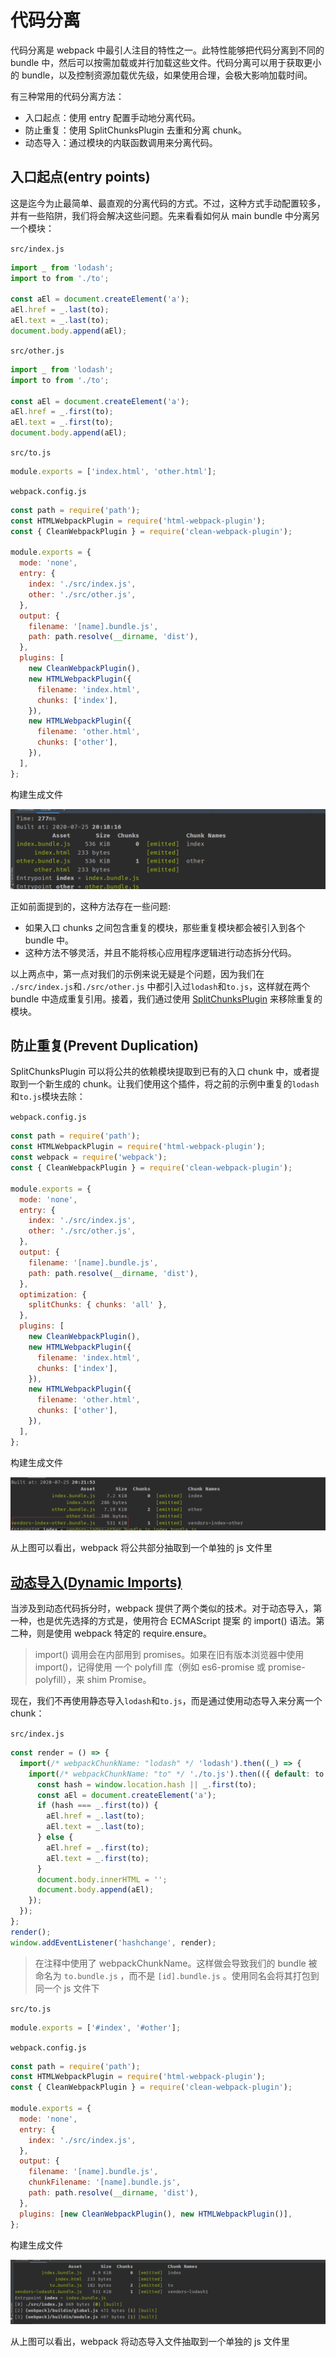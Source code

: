 # 代码分离

代码分离是 webpack 中最引人注目的特性之一。此特性能够把代码分离到不同的 bundle 中，然后可以按需加载或并行加载这些文件。代码分离可以用于获取更小的 bundle，以及控制资源加载优先级，如果使用合理，会极大影响加载时间。

有三种常用的代码分离方法：

- 入口起点：使用 entry 配置手动地分离代码。
- 防止重复：使用 SplitChunksPlugin 去重和分离 chunk。
- 动态导入：通过模块的内联函数调用来分离代码。

## 入口起点(entry points)

这是迄今为止最简单、最直观的分离代码的方式。不过，这种方式手动配置较多，并有一些陷阱，我们将会解决这些问题。先来看看如何从 main bundle 中分离另一个模块：

`src/index.js`

```javascript
import _ from 'lodash';
import to from './to';

const aEl = document.createElement('a');
aEl.href = _.last(to);
aEl.text = _.last(to);
document.body.append(aEl);
```

`src/other.js`

```javascript
import _ from 'lodash';
import to from './to';

const aEl = document.createElement('a');
aEl.href = _.first(to);
aEl.text = _.first(to);
document.body.append(aEl);
```

`src/to.js`

```javascript
module.exports = ['index.html', 'other.html'];
```

`webpack.config.js`

```javascript
const path = require('path');
const HTMLWebpackPlugin = require('html-webpack-plugin');
const { CleanWebpackPlugin } = require('clean-webpack-plugin');

module.exports = {
  mode: 'none',
  entry: {
    index: './src/index.js',
    other: './src/other.js',
  },
  output: {
    filename: '[name].bundle.js',
    path: path.resolve(__dirname, 'dist'),
  },
  plugins: [
    new CleanWebpackPlugin(),
    new HTMLWebpackPlugin({
      filename: 'index.html',
      chunks: ['index'],
    }),
    new HTMLWebpackPlugin({
      filename: 'other.html',
      chunks: ['other'],
    }),
  ],
};
```

构建生成文件

![note](./imgs/1.png)

正如前面提到的，这种方法存在一些问题:

- 如果入口 chunks 之间包含重复的模块，那些重复模块都会被引入到各个 bundle 中。
- 这种方法不够灵活，并且不能将核心应用程序逻辑进行动态拆分代码。

以上两点中，第一点对我们的示例来说无疑是个问题，因为我们在 `./src/index.js`和`./src/other.js` 中都引入过`lodash`和`to.js`，这样就在两个 bundle 中造成重复引用。接着，我们通过使用 [SplitChunksPlugin](https://webpack.js.org/plugins/split-chunks-plugin/) 来移除重复的模块。

## 防止重复(Prevent Duplication)

SplitChunksPlugin 可以将公共的依赖模块提取到已有的入口 chunk 中，或者提取到一个新生成的 chunk。让我们使用这个插件，将之前的示例中重复的`lodash`和`to.js`模块去除：

`webpack.config.js`

```javascript
const path = require('path');
const HTMLWebpackPlugin = require('html-webpack-plugin');
const webpack = require('webpack');
const { CleanWebpackPlugin } = require('clean-webpack-plugin');

module.exports = {
  mode: 'none',
  entry: {
    index: './src/index.js',
    other: './src/other.js',
  },
  output: {
    filename: '[name].bundle.js',
    path: path.resolve(__dirname, 'dist'),
  },
  optimization: {
    splitChunks: { chunks: 'all' },
  },
  plugins: [
    new CleanWebpackPlugin(),
    new HTMLWebpackPlugin({
      filename: 'index.html',
      chunks: ['index'],
    }),
    new HTMLWebpackPlugin({
      filename: 'other.html',
      chunks: ['other'],
    }),
  ],
};
```

构建生成文件

![note](./imgs/2.png)

从上图可以看出，webpack 将公共部分抽取到一个单独的 js 文件里

## [动态导入(Dynamic Imports)](https://webpack.js.org/guides/code-splitting/#dynamic-imports)

当涉及到动态代码拆分时，webpack 提供了两个类似的技术。对于动态导入，第一种，也是优先选择的方式是，使用符合 ECMAScript 提案 的 import() 语法。第二种，则是使用 webpack 特定的 require.ensure。

> import() 调用会在内部用到 promises。如果在旧有版本浏览器中使用 import()，记得使用 一个 polyfill 库（例如 es6-promise 或 promise-polyfill），来 shim Promise。

现在，我们不再使用静态导入`lodash`和`to.js`，而是通过使用动态导入来分离一个 chunk：

`src/index.js`

```javascript
const render = () => {
  import(/* webpackChunkName: "lodash" */ 'lodash').then((_) => {
    import(/* webpackChunkName: "to" */ './to.js').then(({ default: to }) => {
      const hash = window.location.hash || _.first(to);
      const aEl = document.createElement('a');
      if (hash === _.first(to)) {
        aEl.href = _.last(to);
        aEl.text = _.last(to);
      } else {
        aEl.href = _.first(to);
        aEl.text = _.first(to);
      }
      document.body.innerHTML = '';
      document.body.append(aEl);
    });
  });
};
render();
window.addEventListener('hashchange', render);
```

> 在注释中使用了 webpackChunkName。这样做会导致我们的 bundle 被命名为 `to.bundle.js` ，而不是 `[id].bundle.js` 。使用同名会将其打包到同一个 js 文件下

`src/to.js`

```javascript
module.exports = ['#index', '#other'];
```

`webpack.config.js`

```javascript
const path = require('path');
const HTMLWebpackPlugin = require('html-webpack-plugin');
const { CleanWebpackPlugin } = require('clean-webpack-plugin');

module.exports = {
  mode: 'none',
  entry: {
    index: './src/index.js',
  },
  output: {
    filename: '[name].bundle.js',
    chunkFilename: '[name].bundle.js',
    path: path.resolve(__dirname, 'dist'),
  },
  plugins: [new CleanWebpackPlugin(), new HTMLWebpackPlugin()],
};
```

构建生成文件

![note](./imgs/3.png)

从上图可以看出，webpack 将动态导入文件抽取到一个单独的 js 文件里
